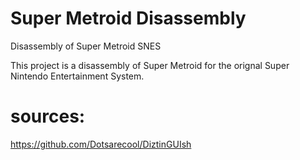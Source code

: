 # Super Metroid Disassembly
Disassembly of Super Metroid SNES

This project is a disassembly of Super Metroid for the orignal Super Nintendo Entertainment System.

# sources:
https://github.com/Dotsarecool/DiztinGUIsh
